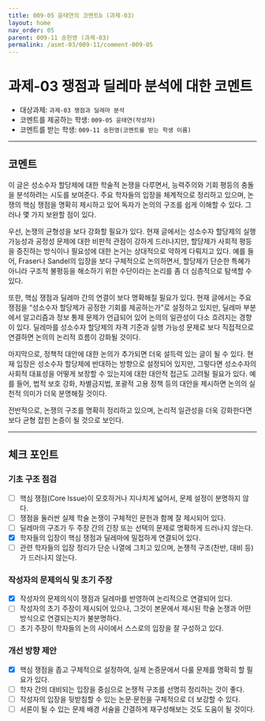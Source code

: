 ```yaml
---
title: 009-05 윤태연의 코멘트b (과제-03) 
layout: home
nav_order: 05
parent: 009-11 송헌영 (과제-03)
permalink: /asmt-03/009-11/comment-009-05
---
```


# 과제-03 쟁점과 딜레마 분석에 대한 코멘트

- 대상과제: `과제-03 쟁점과 딜레마 분석`
- 코멘트를 제공하는 학생: `009-05 윤태연(작성자)` 
- 코멘트를 받는 학생: `009-11 송헌영(코멘트를 받는 학생 이름)` 

---

## 코멘트

이 글은 성소수자 할당제에 대한 학술적 논쟁을 다루면서, 능력주의와 기회 평등의 충돌을 분석하려는 시도를 보여준다. 주요 학자들의 입장을 체계적으로 정리하고 있으며, 논쟁의 핵심 쟁점을 명확히 제시하고 있어 독자가 논의의 구조를 쉽게 이해할 수 있다. 그러나 몇 가지 보완할 점이 있다.

우선, 논쟁의 균형성을 보다 강화할 필요가 있다. 현재 글에서는 성소수자 할당제의 실행 가능성과 공정성 문제에 대한 비판적 관점이 강하게 드러나지만, 할당제가 사회적 평등을 증진하는 방식이나 필요성에 대한 논거는 상대적으로 약하게 다뤄지고 있다. 예를 들어, Fraser나 Sandel의 입장을 보다 구체적으로 논의하면서, 할당제가 단순한 특혜가 아니라 구조적 불평등을 해소하기 위한 수단이라는 논리를 좀 더 심층적으로 탐색할 수 있다.

또한, 핵심 쟁점과 딜레마 간의 연결이 보다 명확해질 필요가 있다. 현재 글에서는 주요 쟁점을 “성소수자 할당제가 공정한 기회를 제공하는가”로 설정하고 있지만, 딜레마 부분에서 알고리즘과 정보 통제 문제가 언급되어 있어 논의의 일관성이 다소 흐려지는 경향이 있다. 딜레마를 성소수자 할당제의 자격 기준과 실행 가능성 문제로 보다 직접적으로 연결하면 논의의 논리적 흐름이 강화될 것이다.

마지막으로, 정책적 대안에 대한 논의가 추가되면 더욱 설득력 있는 글이 될 수 있다. 현재 입장은 성소수자 할당제에 반대하는 방향으로 설정되어 있지만, 그렇다면 성소수자의 사회적 대표성을 어떻게 보장할 수 있는지에 대한 대안적 접근도 고려될 필요가 있다. 예를 들어, 법적 보호 강화, 차별금지법, 포괄적 고용 정책 등의 대안을 제시하면 논의의 실천적 의미가 더욱 분명해질 것이다.

전반적으로, 논쟁의 구조를 명확히 정리하고 있으며, 논리적 일관성을 더욱 강화한다면 보다 균형 잡힌 논증이 될 것으로 보인다.

---

## 체크 포인트

### **기초 구조 점검**
- [ ] 핵심 쟁점(Core Issue)이 모호하거나 지나치게 넓어서, 문제 설정이 분명하지 않다.
- [ ] 쟁점을 둘러싼 실제 학술 논쟁이 구체적인 문헌과 함께 잘 제시되어 있다.
- [ ] 딜레마의 구조가 두 주장 간의 긴장 또는 선택의 문제로 명확하게 드러나지 않는다.
- [x] 학자들의 입장이 핵심 쟁점과 딜레마에 밀접하게 연결되어 있다.
- [ ] 관련 학자들의 입장 정리가 단순 나열에 그치고 있으며, 논쟁적 구조(찬반, 대비 등)가 드러나지 않는다.

### **작성자의 문제의식 및 초기 주장**
- [x] 작성자의 문제의식이 쟁점과 딜레마를 반영하여 논리적으로 연결되어 있다.
- [ ] 작성자의 초기 주장이 제시되어 있으나, 그것이 본문에서 제시된 학술 논쟁과 어떤 방식으로 연결되는지가 불분명하다.
- [ ] 초기 주장이 학자들의 논의 사이에서 스스로의 입장을 잘 구성하고 있다.

### **개선 방향 제안**
- [x] 핵심 쟁점을 좁고 구체적으로 설정하여, 실제 논증문에서 다룰 문제를 명확히 할 필요가 있다.
- [ ] 학자 간의 대비되는 입장을 중심으로 논쟁적 구조를 선명히 정리하는 것이 좋다.
- [ ] 작성자의 입장을 뒷받침할 수 있는 논문·문헌을 구체적으로 더 보강할 수 있다.
- [ ] 서론이 될 수 있는 문제 배경 서술을 간결하게 재구성해보는 것도 도움이 될 것이다.
